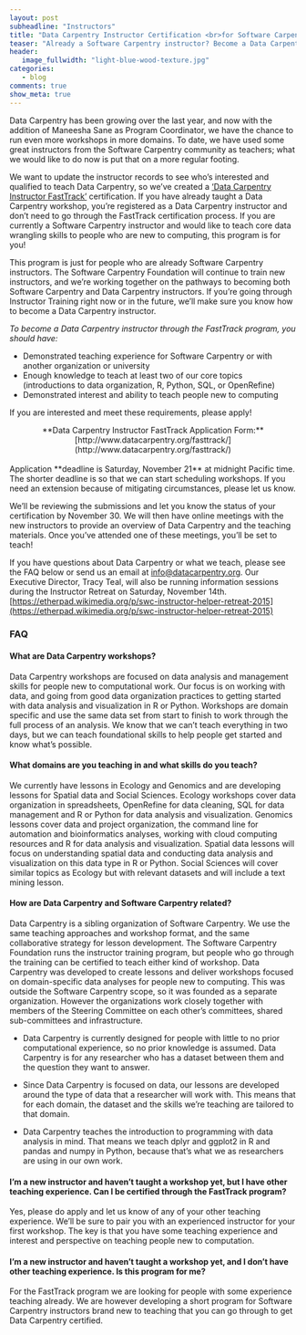 ```yaml
---
layout: post
subheadline: "Instructors"
title: "Data Carpentry Instructor Certification <br>for Software Carpentry Instructors"
teaser: "Already a Software Carpentry instructor? Become a Data Carpentry instructor too!"
header:
   image_fullwidth: "light-blue-wood-texture.jpg"
categories:
   - blog
comments: true
show_meta: true
---
```


Data Carpentry has been growing over the last year, and now with the addition of Maneesha Sane as Program Coordinator, we have the chance to run even more workshops in more domains. To date, we have used some great instructors from the Software Carpentry community as teachers; what we would like to do now is put that on a more regular footing.

We want to update the instructor records to see who’s interested and qualified to teach Data Carpentry, so we’ve created a [‘Data Carpentry Instructor FastTrack’](http://www.datacarpentry.org/fasttrack/) certification. If you have already taught a Data Carpentry workshop, you’re registered as a Data Carpentry instructor and don’t need to go through the FastTrack certification process. If you are currently a Software Carpentry instructor and would like to teach core data wrangling skills to people who are new to computing, this program is for you!

This program is just for people who are already Software Carpentry instructors. The Software Carpentry Foundation will continue to train new instructors, and we’re working together on the pathways to becoming both Software Carpentry and Data Carpentry instructors. If you’re going through Instructor Training right now or in the future, we’ll make sure you know how to become a Data Carpentry instructor.

*To become a Data Carpentry instructor through the FastTrack program, you should have:*

- Demonstrated teaching experience for Software Carpentry or with another organization or university
- Enough knowledge to teach at least two of our core topics (introductions to data organization, R, Python, SQL, or OpenRefine)
- Demonstrated interest and ability to teach people new to computing

If you are interested and meet these requirements, please apply!

<div style="text-align: center;" markdown="1">
**Data Carpentry Instructor FastTrack Application Form:** <br>[http://www.datacarpentry.org/fasttrack/](http://www.datacarpentry.org/fasttrack/)
</div>

<br>
Application **deadline is Saturday, November 21** at midnight Pacific time. The shorter deadline is so that we can start scheduling workshops. If you need an extension because of mitigating circumstances, please let us know.

We’ll be reviewing the submissions and let you know the status of your certification by November 30. We will then have online meetings with the new instructors to provide an overview of Data Carpentry and the teaching materials.  Once you’ve attended one of these meetings, you’ll be set to teach!

If you have questions about Data Carpentry or what we teach, please see the FAQ below or send us an email at [info@datacarpentry.org](mailto:info@datacarpentry.org). Our Executive Director, Tracy Teal, will also be running information sessions during the Instructor Retreat on Saturday, November 14th. [https://etherpad.wikimedia.org/p/swc-instructor-helper-retreat-2015](https://etherpad.wikimedia.org/p/swc-instructor-helper-retreat-2015)

### FAQ

#### What are Data Carpentry workshops?

Data Carpentry workshops are focused on data analysis and management skills for people new to computational work. Our focus is on working with data, and going from good data organization practices to getting started with data analysis and visualization in R or Python. Workshops are domain specific and use the same data set from start to finish to work through the full process of an analysis. We know that we can’t teach everything in two days, but we can  teach foundational skills to help people get started and know what’s possible.


#### What domains are you teaching in and what skills do you teach?

We currently have lessons in Ecology and Genomics and are developing lessons for Spatial data and Social Sciences.  Ecology workshops cover data organization in spreadsheets, OpenRefine for data cleaning, SQL for data management and R or Python for data analysis and visualization.  Genomics lessons cover data and project organization, the command line for automation and bioinformatics analyses, working with cloud computing resources and R for data analysis and visualization. Spatial data lessons will focus on understanding spatial data and conducting data analysis and visualization on this data type in R or Python. Social Sciences will cover similar topics as Ecology but with relevant datasets and will include a text mining lesson.


#### How are Data Carpentry and Software Carpentry related?

Data Carpentry is a sibling organization of Software Carpentry. We use the same teaching approaches and workshop format, and the same collaborative strategy for lesson development. The Software Carpentry Foundation runs the instructor training program, but people who go through the training can be certified to teach either kind of workshop. Data Carpentry was developed to create lessons and deliver workshops focused on domain-specific data analyses for people new to computing. This was outside the Software Carpentry scope, so it was founded as a separate organization. However the organizations work closely together with members of the Steering Committee on each other’s committees, shared sub-committees and infrastructure.

- Data Carpentry is currently designed for people with little to no prior computational experience, so no prior knowledge is assumed. Data Carpentry is for any researcher who has a dataset between them and the question they want to answer.

- Since Data Carpentry is focused on data, our lessons are developed around the type of data that a researcher will work with. This means that for each domain, the dataset and the skills we’re teaching are tailored to that domain.

- Data Carpentry teaches the introduction to programming with data analysis in mind. That means we teach dplyr and ggplot2 in R and pandas and numpy in Python, because that’s what we as researchers are using in our own work.


#### I’m a new instructor and haven’t taught a workshop yet, but I have other teaching experience. Can I be certified through the FastTrack program?

Yes, please do apply and let us know of any of your other teaching experience. We’ll be sure to pair you with an experienced instructor for your first workshop. The key is that you have some teaching experience and interest and perspective on teaching people new to computation.  

#### I’m a new instructor and haven’t taught a workshop yet, and I don’t have other teaching experience. Is this program for me?

For the FastTrack program we are looking for people with some experience teaching already. We are however developing a short program for Software Carpentry instructors brand new to teaching that you can go through to get Data Carpentry certified.
